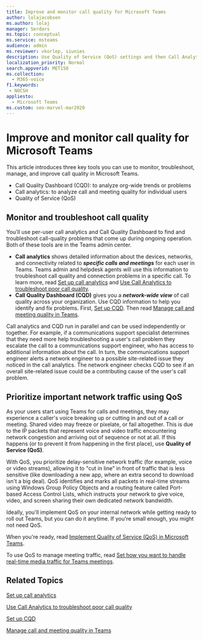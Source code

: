 ```yaml
---
title: Improve and monitor call quality for Microsoft Teams
author: lolajacobsen
ms.author: lolaj
manager: Serdars
ms.topic: conceptual
ms.service: msteams
audience: admin
ms.reviewer: vkorlep, siunies
description: Use Quality of Service (QoS) settings and then Call Analytics and Call Quality Dashboard in Microsoft Teams.
localization_priority: Normal
search.appverid: MET150
ms.collection: 
  - M365-voice
f1.keywords:
 - NOCSH
appliesto: 
  - Microsoft Teams
ms.custom: seo-marvel-mar2020
---
```


# Improve and monitor call quality for Microsoft Teams

This article introduces three key tools you can use to monitor, troubleshoot, manage, and improve call quality in Microsoft Teams. 

- Call Quality Dashboard (CQD): to analyze org-wide trends or problems
- Call analytics: to analyze call and meeting quality for individual users
- Quality of Service (QoS)



## Monitor and troubleshoot call quality
You'll use per-user call analytics and Call Quality Dashboard to find and troubleshoot call-quality problems that come up during ongoing operation. Both of these tools are in the Teams admin center.

 - **Call analytics** shows detailed information about the devices, networks, and connectivity related to  ***specific calls and meetings*** for each user in Teams. Teams admin and helpdesk agents will use this information to troubleshoot call quality and connection problems in a specific call. To learn more, read [Set up call analytics](set-up-call-analytics.md) and [Use Call Analytics to troubleshoot poor call quality](use-call-analytics-to-troubleshoot-poor-call-quality.md).
 - **Call Quality Dashboard (CQD)** gives you a ***network-wide view*** of call quality across your organization. Use CQD information to help you identify and fix problems. First, [Set up CQD](turning-on-and-using-call-quality-dashboard.md). Then read [Manage call and meeting quality in Teams](quality-of-experience-review-guide.md).

 Call analytics and CQD run in parallel and can be used independently or together. For example, if a communications support specialist determines that they need more help troubleshooting a user's call problem they escalate the call to a communications support engineer, who has access to additional information about the call. In turn, the communications support engineer alerts a network engineer to a possible site-related issue they noticed in the call analytics. The network engineer checks CQD to see if an overall site-related issue could be a contributing cause of the user's call problem.


## Prioritize important network traffic using QoS
As your users start using Teams for calls and meetings, they may experience a caller's voice breaking up or cutting in and out of a call or meeting. Shared video may freeze or pixelate, or fail altogether. This is due to the IP packets that represent voice and video traffic encountering network congestion and arriving out of sequence or not at all. If this happens (or to prevent it from happening in the first place), use **Quality of Service (QoS)**. 

With QoS, you prioritize delay-sensitive network traffic (for example, voice or video streams), allowing it to "cut in line" in front of traffic that is less sensitive (like downloading a new app, where an extra second to download isn't a big deal). QoS identifies and marks all packets in real-time streams using Windows Group Policy Objects and a routing feature called Port-based Access Control Lists, which instructs your network to give voice, video, and screen sharing their own dedicated network bandwidth.

Ideally, you'll implement QoS on your internal network while getting ready to roll out Teams, but you can do it anytime. If you're small enough, you might not need QoS.

When you're ready, read [Implement Quality of Service (QoS) in Microsoft Teams](QoS-in-Teams.md).

To use QoS to manage meeting traffic, read [Set how you want to handle real-time media traffic for Teams meetings](meeting-settings-in-teams.md#set-how-you-want-to-handle-real-time-media-traffic-for-teams-meetings).


## Related Topics

[Set up call analytics](set-up-call-analytics.md)

[Use Call Analytics to troubleshoot poor call quality](use-call-analytics-to-troubleshoot-poor-call-quality.md)

[Set up CQD](turning-on-and-using-call-quality-dashboard.md)

[Manage call and meeting quality in Teams](quality-of-experience-review-guide.md)

